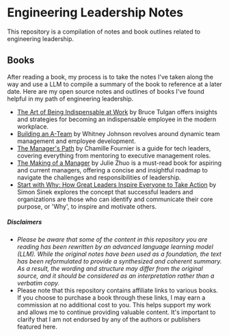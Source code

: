 
# Engineering Leadership Notes
This repository is a compilation of notes and book outlines related to engineering leadership.

## Books

After reading a book, my process is to take the notes I've taken along the way and use a LLM to compile a summary of the book to reference at a later date. Here are my open source notes and outlines of books I've found helpful in my path of engineering leadership.

* [The Art of Being Indispensable at Work](./books/the-art-of-being-indispensable-at-work.md) by Bruce Tulgan offers insights and strategies for becoming an indispensable employee in the modern workplace. 
* [Building an A-Team](./books/building-an-a-team.md) by Whitney Johnson revolves around dynamic team management and employee development.
* [The Manager's Path](./books/the-managers-path.md) by Chamille Fournier is a guide for tech leaders, covering everything from mentoring to executive management roles.
* [The Making of a Manager](./books/the-making-of-a-manager.md) by Julie Zhuo is a must-read book for aspiring and current managers, offering a concise and insightful roadmap to navigate the challenges and responsibilities of leadership.
* [Start with Why: How Great Leaders Inspire Everyone to Take Action](./books/start-with-why.md) by Simon Sinek explores the concept that successful leaders and organizations are those who can identify and communicate their core purpose, or 'Why', to inspire and motivate others.


##### Disclaimers
* _Please be aware that some of the content in this repository you are reading has been rewritten by an advanced language learning model (LLM). While the original notes have been used as a foundation, the text has been reformulated to provide a synthesized and coherent summary. As a result, the wording and structure may differ from the original source, and it should be considered as an interpretation rather than a verbatim copy._
* Please note that this repository contains affiliate links to various books. If you choose to purchase a book through these links, I may earn a commission at no additional cost to you. This helps support my work and allows me to continue providing valuable content. It's important to clarify that I am not endorsed by any of the authors or publishers featured here.
